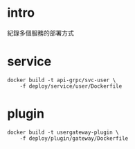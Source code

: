 # intro
紀錄多個服務的部署方式

# service
```shell
docker build -t api-grpc/svc-user \
    -f deploy/service/user/Dockerfile
```

# plugin
```shell
docker build -t usergateway-plugin \
    -f deploy/plugin/gateway/Dockerfile
```